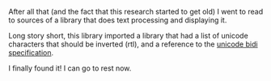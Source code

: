 After all that (and the fact that this research started to get old) I went to read to sources of a library that does text processing and displaying it.

Long story short, this library imported a library that had a list of unicode characters that should be inverted (rtl), and a reference to the [unicode bidi specification](https://unicode.org/reports/tr9).

I finally found it! I can go to rest now.